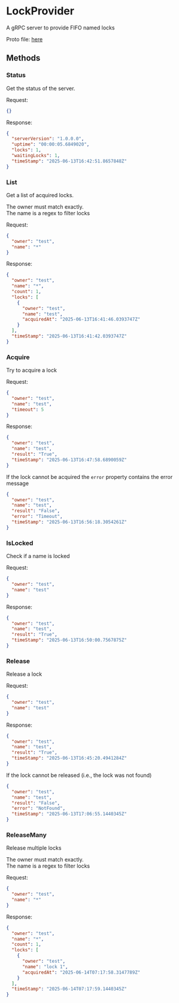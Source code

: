 # LockProvider
A gRPC server to provide FIFO named locks

Proto file: [here](https://github.com/sakya/LockProvider/blob/main/LockProviderApi/Protos/lock.proto)

## Methods
### Status
Get the status of the server.

Request:
```json
{}
```

Response:
```json
{
  "serverVersion": "1.0.0.0",
  "uptime": "00:00:05.6849020",
  "locks": 1,
  "waitingLocks": 1,
  "timeStamp": "2025-06-13T16:42:51.8657848Z"
}
```
### List
Get a list of acquired locks.

The owner must match exactly.\
The name is a regex to filter locks

Request:
```json
{
  "owner": "test",
  "name": "*"  
}
```

Response:
```json
{
  "owner": "test",
  "name": "*",
  "count": 1,  
  "locks": [
    {
      "owner": "test",
      "name": "test",
      "acquiredAt": "2025-06-13T16:41:46.0393747Z"
    }
  ],
  "timeStamp": "2025-06-13T16:41:42.0393747Z"
}
```
### Acquire
Try to acquire a lock

Request:
```json
{
  "owner": "test",
  "name": "test",
  "timeout": 5
}
```

Response:
```json
{
  "owner": "test",
  "name": "test",
  "result": "True",
  "timeStamp": "2025-06-13T16:47:58.6890059Z"
}
```
If the lock cannot be acquired the `error` property contains the error message
```json
{
  "owner": "test",
  "name": "test",
  "result": "False",
  "error": "Timeout",
  "timeStamp": "2025-06-13T16:56:18.3054261Z"
}
```
### IsLocked
Check if a name is locked

Request:
```json
{
  "owner": "test",  
  "name": "test"
}
```

Response:
```json
{
  "owner": "test",  
  "name": "test",
  "result": "True",
  "timeStamp": "2025-06-13T16:50:00.7567875Z"
}
```

### Release
Release a lock

Request:
```json
{
  "owner": "test",  
  "name": "test"
}
```

Response:
```json
{
  "owner": "test",  
  "name": "test",
  "result": "True",
  "timeStamp": "2025-06-13T16:45:20.4941284Z"
}
```

If the lock cannot be released (i.e., the lock was not found)
```json
{
  "owner": "test",  
  "name": "test",
  "result": "False",
  "error": "NotFound",
  "timeStamp": "2025-06-13T17:06:55.1440345Z"
}
```

### ReleaseMany
Release multiple locks

The owner must match exactly.\
The name is a regex to filter locks

Request:
```json
{
  "owner": "test",  
  "name": "*"
}
```

Response:
```json
{
  "owner": "test",
  "name": "*",
  "count": 1,
  "locks": [
    {
      "owner": "test",
      "name": "lock 1",
      "acquiredAt": "2025-06-14T07:17:58.3147789Z"
    }
  ],
  "timeStamp": "2025-06-14T07:17:59.1440345Z"  
}
```